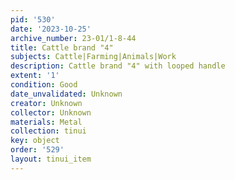 ```yaml
---
pid: '530'
date: '2023-10-25'
archive_number: 23-01/1-8-44
title: Cattle brand "4"
subjects: Cattle|Farming|Animals|Work
description: Cattle brand "4" with looped handle
extent: '1'
condition: Good
date_unvalidated: Unknown
creator: Unknown
collector: Unknown
materials: Metal
collection: tinui
key: object
order: '529'
layout: tinui_item
---
```

